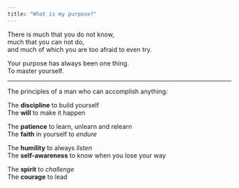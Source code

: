 ```yaml
---
title: "What is my purpose?"
---
```


There is much that you do not know,<br/>
much that you can not do,<br/>
and much of which you are too afraid to even try.<br/>

Your purpose has always been one thing. <br/>
To master yourself. 

---

The principles of a man who can accomplish anything:

The **discipline** to build yourself<br/>
The **will** to make it happen

The **patience** to learn, unlearn and relearn <br/>
The **faith** in yourself to *endure* 

The **humility** to always *listen* <br/>
The **self-awareness** to know when you lose your way

The **spirit** to *challenge* <br/>
The **courage** to lead
